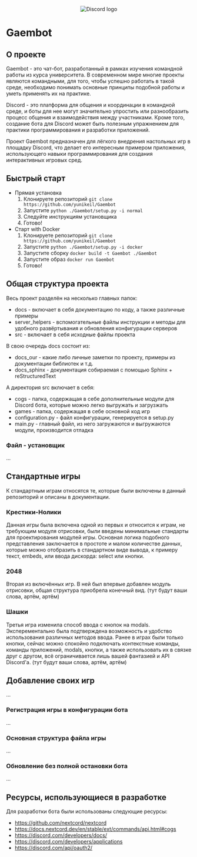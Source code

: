 <p align="center">
    <img src="https://media.discordapp.net/attachments/1093506269593206895/1114972350279078029/image.png?width=802&height=353" alt="Discord logo">
</p>

# Gaembot

## О проекте

Gaembot - это чат-бот, разработанный в рамках изучения командной работы из курса университета. В современном мире многие проекты являются командными, для того, чтобы успешно работать в такой среде, необходимо понимать основные принципы подобной работы и уметь применять их на практике.

Discord - это платформа для общения и координации в командной среде, и боты для нее могут значительно упростить или разнообразить процесс общения и взаимодействия между участниками. Кроме того, создание бота для Discord может быть полезным упражнением для практики программирования и разработки приложений.

Проект Gaembot предназначен для лёгкого внедрения настольных игр в площадку Discord, что делает его интересным примером приложения, использующего навыки программирования для создания интерактивных игровых сред.

## Быстрый старт

* Прямая установка
   1. Клонируете репозиторий `git clone https://github.com/yunikeil/Gaembot`
   2. Запустите `python ./Gaembot/setup.py -i normal`
   3. Следуйте инструкциям установщика
   4. Готово!
* Старт with Docker
    1. Клонируете репозиторий `git clone https://github.com/yunikeil/Gaembot`
    2. Запустите `python ./Gaembot/setup.py -i docker`
    3. Запустите сборку `docker build -t Gaembot ./Gaembot`
    4. Запустите образ `docker run Gaembot`
    5. Готово!

## Общая структура проекта

Весь проект разделён на несколько главных папок:

* docs - включает в себя документацию по коду, а также различные примеры
* server_helpers - вспомогательные файлы инструкции и методы для удобного развёртывания и обновления конфигурации серверов
* src - включает в себя исходные файлы проекта

В свою очередь docs состоит из:

* docs_our - какие либо личные заметки по проекту, примеры из документации библиотек и т.д.
* docs_sphinx - документация собираемая с помощью Sphinx + reStructuredText

А директория src включает в себя:

* cogs - папка, содержащая в себе дополнительные модули для Discord бота, которые можно легко выгружать и загрузжать
* games - папка, содержащая в себе основной код игр
* configuration.py - файл конфигурации, генерируется в setup.py
* main.py -  главный файл, из него загружаются и выгружаются модули, производится отладка

### Файл - установщик

...

## Стандартные игры

К стандартным играм относятся те, которые были включены в данный репозиторий и описаны в документации.

### Крестики-Нолики

Данная игры была включена одной из первых и относится к играм, не требующим модуля отрисовки, были введены минимальные стандарты для проектирования модулей игры. Основная логика подобного представления заключается в простоте и малом количестве данных, которые можно отобразить в стандартном виде вывода, к примеру текст, embeds, или ввода дискорда: select или кнопки.

### 2048

Вторая из включённых игр. В ней был впервые добавлен модуль отрисовки, общая структура приобрела конечный вид.
(тут будут ваши слова, артём, артём)

### Шашки

Третья игра изменила способ ввода с кнопок на modals. Эксперементально была подтверждена возможность и удобство использования различных методов ввода. Ранее в играх были только кнопки, сейчас можно спокойно подключать контекстные команды, команды приложений, modals, кнопки, а также использовать их в связке друг с другом, всё ограничивается лишь вашей фантазией и API Discord'а.
(тут будут ваши слова, артём, артём)

## Добавление своих игр

...

### Регистрация игры в конфигурации бота

...

### Основная структура файла игры

...

### Обновление без полной остановки бота

...

## Ресурсы, использующиеся в разработке

Для разработки бота были использованы следующие ресурсы:

* <https://github.com/nextcord/nextcord>
* <https://docs.nextcord.dev/en/stable/ext/commands/api.html#cogs>
* <https://discord.com/developers/docs/>
* <https://discord.com/developers/applications>
* <https://discord.com/api/oauth2/>
